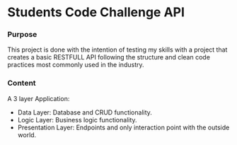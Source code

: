 # Students Code Challenge API

### Purpose

This project is done with the intention of testing my skills with a project that creates a basic RESTFULL API following the structure and clean code practices most commonly used in the industry.

### Content 

A 3 layer Application:

- Data Layer: Database and CRUD functionality.
- Logic Layer: Business logic functionality.
- Presentation Layer: Endpoints and only interaction point with the outside world.

